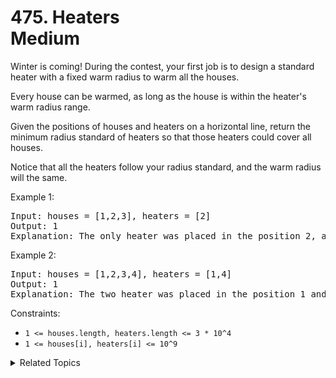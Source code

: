 # 475. Heaters<br> Medium

Winter is coming! During the contest, your first job is to design a standard heater with a fixed warm radius to warm all the houses.

Every house can be warmed, as long as the house is within the heater's warm radius range. 

Given the positions of houses and heaters on a horizontal line, return the minimum radius standard of heaters so that those heaters could cover all houses.

Notice that all the heaters follow your radius standard, and the warm radius will the same.

Example 1:

<pre>
Input: houses = [1,2,3], heaters = [2]
Output: 1
Explanation: The only heater was placed in the position 2, and if we use the radius 1 standard, then all the houses can be warmed.
</pre>

Example 2:

<pre>
Input: houses = [1,2,3,4], heaters = [1,4]
Output: 1
Explanation: The two heater was placed in the position 1 and 4. We need to use radius 1 standard, then all the houses can be warmed.
</pre>

Constraints:

- `1 <= houses.length, heaters.length <= 3 * 10^4`
- `1 <= houses[i], heaters[i] <= 10^9`

<details>

<summary> Related Topics </summary>

-   `Binary Search`
-   `Array`

</details>